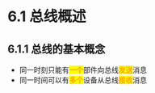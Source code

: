 # 6.1 总线概述

## 6.1.1 总线的基本概念

* 同一时刻只能有<mark style="color:orange;">**一个**</mark>部件向总线<mark style="color:orange;">**发送**</mark>消息
* 同一时间可以有<mark style="color:orange;">**多个**</mark>设备从总线<mark style="color:orange;">**接收**</mark>消息
